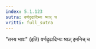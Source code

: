 ```yaml
---
index: 5.1.123
sutra: वर्णदृढादिभ्यः ष्यञ् च
vritti: full_sutra
---
```


"तस्य भावः" (इति) वर्णदृढादिभ्यः ष्यञ् इमनिच्  च 